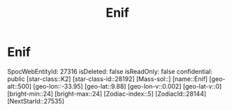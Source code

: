 ﻿---
title: "Enif"
location: [9.88,-33.95,500]
type: Station
tags:
- astro/Star

---

# Enif

SpocWebEntityId: 27316
isDeleted: false
isReadOnly: false
confidential: public
[star-class::K2]
[star-class-id::28192]
[Mass-sol::]
[name::Enif]
[geo-alt::500]
[geo-lon::-33.95]
[geo-lat::9.88]
[geo-lon-v::0.002]
[geo-lat-v::0]
[bright-min::24]
[bright-max::24]
[Zodiac-index::5]
[ZodiacId::28144]
[NextStarId::27535]

